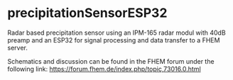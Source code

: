 # precipitationSensorESP32
Radar based precipitation sensor using an IPM-165 radar modul with 40dB preamp and an ESP32 for signal processing and data transfer to a FHEM server.

Schematics and discussion can be found in the FHEM forum under the following link:
https://forum.fhem.de/index.php/topic,73016.0.html
